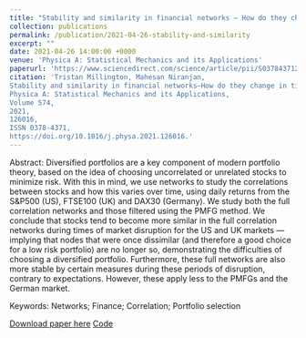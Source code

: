 ```yaml
---
title: "Stability and similarity in financial networks — How do they change in times of turbulence?"
collection: publications
permalink: /publication/2021-04-26-stability-and-similarity
excerpt: ""
date: 2021-04-26 14:00:00 +0000
venue: 'Physica A: Statistical Mechanics and its Applications'
paperurl: 'https://www.sciencedirect.com/science/article/pii/S0378437121002880'
citation: 'Tristan Millington, Mahesan Niranjan,
Stability and similarity in financial networks—How do they change in times of turbulence?
Physica A: Statistical Mechanics and its Applications,
Volume 574,
2021,
126016,
ISSN 0378-4371,
https://doi.org/10.1016/j.physa.2021.126016.'
---
```

Abstract: Diversified portfolios are a key component of modern portfolio theory, based on the idea of choosing uncorrelated or unrelated stocks to minimize risk. With this in mind, we use networks to study the correlations between stocks and how this varies over time, using daily returns from the S&P500 (US), FTSE100 (UK) and DAX30 (Germany). We study both the full correlation networks and those filtered using the PMFG method. We conclude that stocks tend to become more similar in the full correlation networks during times of market disruption for the US and UK markets — implying that nodes that were once dissimilar (and therefore a good choice for a low risk portfolio) are no longer so, demonstrating the difficulties of choosing a diversified portfolio. Furthermore, these full networks are also more stable by certain measures during these periods of disruption, contrary to expectations. However, these apply less to the PMFGs and the German market.

Keywords: Networks; Finance; Correlation; Portfolio selection

[Download paper here](https://www.sciencedirect.com/science/article/pii/S0378437121002880)
[Code](https://github.com/shazzzm/stability-and-similarity-in-financial-networks)
